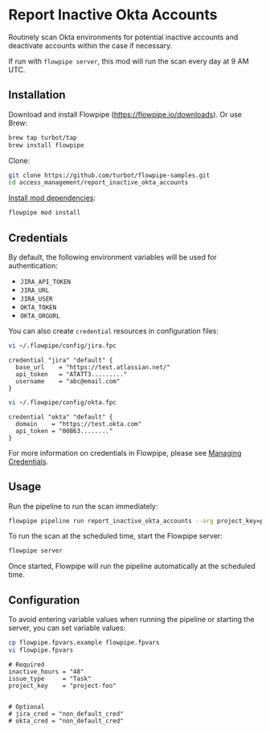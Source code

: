 # Report Inactive Okta Accounts

Routinely scan Okta environments for potential inactive accounts and deactivate accounts within the case if necessary.

If run with `flowpipe server`, this mod will run the scan every day at 9 AM UTC.

## Installation

Download and install Flowpipe (https://flowpipe.io/downloads). Or use Brew:

```sh
brew tap turbot/tap
brew install flowpipe
```

Clone:

```sh
git clone https://github.com/turbot/flowpipe-samples.git
cd access_management/report_inactive_okta_accounts
```

[Install mod dependencies](https://flowpipe.io/docs/build/mod-dependencies#mod-dependencies):

```sh
flowpipe mod install
```

## Credentials

By default, the following environment variables will be used for authentication:

- `JIRA_API_TOKEN`
- `JIRA_URL`
- `JIRA_USER`
- `OKTA_TOKEN`
- `OKTA_ORGURL`

You can also create `credential` resources in configuration files:

```sh
vi ~/.flowpipe/config/jira.fpc
```

```hcl
credential "jira" "default" {
  base_url    = "https://test.atlassian.net/"
  api_token   = "ATATT3........."
  username    = "abc@email.com"
}
```

```sh
vi ~/.flowpipe/config/okta.fpc
```

```hcl
credential "okta" "default" {
  domain    = "https://test.okta.com"
  api_token = "00B63........"
}
```

For more information on credentials in Flowpipe, please see [Managing Credentials](https://flowpipe.io/docs/run/credentials).

## Usage

Run the pipeline to run the scan immediately:

```sh
flowpipe pipeline run report_inactive_okta_accounts --arg project_key=project-foo --arg issue_type=Task --arg inactive_hours=48
```

To run the scan at the scheduled time, start the Flowpipe server:

```sh
flowpipe server
```

Once started, Flowpipe will run the pipeline automatically at the scheduled time.

## Configuration

To avoid entering variable values when running the pipeline or starting the server, you can set variable values:

```sh
cp flowpipe.fpvars.example flowpipe.fpvars
vi flowpipe.fpvars
```

```hcl
# Required
inactive_hours = "48"
issue_type     = "Task"
project_key    = "project-foo"


# Optional
# jira_cred = "non_default_cred"
# okta_cred = "non_default_cred"
```
